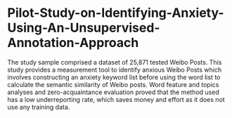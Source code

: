 # Pilot-Study-on-Identifying-Anxiety-Using-An-Unsupervised-Annotation-Approach
The study sample comprised a dataset of 25,871 tested Weibo Posts.
This study provides a measurement tool to identify anxious Weibo Posts which involves constructing an anxiety keyword list before using the word list to calculate the semantic similarity of Weibo posts.
Word feature and topics analyses and zero-acquaintance evaluation proved that the method used has a low underreporting rate, which saves money and effort as it does not use any training data.
